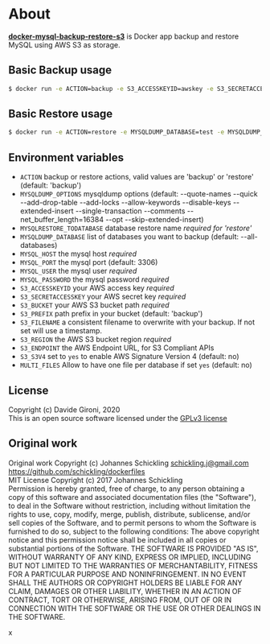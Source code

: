 About
===

**[docker-mysql-backup-restore-s3](https://github.com/davidegironi/docker-mysql-backup-restore-s3)** is Docker app backup and restore MySQL using AWS S3 as storage.

## Basic Backup usage

```sh
$ docker run -e ACTION=backup -e S3_ACCESSKEYID=awskey -e S3_SECRETACCESSKEY=awssecret -e S3_BUCKET=s3bucket -e S3_PREFIX=backup -e S3_REGION=awsregion -e MYSQL_USER=user -e MYSQL_PASSWORD=password -e MYSQL_HOST=localhost -e S3_FILENAME=latestbackup -e MULTI_FILES=yes davidegironi/docker-mysql-backup-restore-s3
```
## Basic Restore usage

```sh
$ docker run -e ACTION=restore -e MYSQLDUMP_DATABASE=test -e MYSQLDUMP_TODATABASE=newtest -e S3_ACCESSKEYID=awskey -e S3_SECRETACCESSKEY=awssecret -e S3_BUCKET=s3bucket -e S3_REGION=awsregion -e S3_PREFIX=backup -e MYSQL_USER=user -e MYSQL_PASSWORD=password -e MYSQL_HOST=localhost -e S3_FILENAME=latestbackup -e MULTI_FILES=yes -davidegironi/docker-mysql-backup-restore-s3
```

## Environment variables

- `ACTION` backup or restore actions, valid values are 'backup' or 'restore' (default: 'backup')
- `MYSQLDUMP_OPTIONS` mysqldump options (default: --quote-names --quick --add-drop-table --add-locks --allow-keywords --disable-keys --extended-insert --single-transaction --comments --net_buffer_length=16384 --opt --skip-extended-insert)
- `MYSQLRESTORE_TODATABASE` database restore name *required for 'restore'*
- `MYSQLDUMP_DATABASE` list of databases you want to backup (default: --all-databases)
- `MYSQL_HOST` the mysql host *required*
- `MYSQL_PORT` the mysql port (default: 3306)
- `MYSQL_USER` the mysql user *required*
- `MYSQL_PASSWORD` the mysql password *required*
- `S3_ACCESSKEYID` your AWS access key *required*
- `S3_SECRETACCESSKEY` your AWS secret key *required*
- `S3_BUCKET` your AWS S3 bucket path *required*
- `S3_PREFIX` path prefix in your bucket (default: 'backup')
- `S3_FILENAME` a consistent filename to overwrite with your backup. If not set will use a timestamp.
- `S3_REGION` the AWS S3 bucket region *required*
- `S3_ENDPOINT` the AWS Endpoint URL, for S3 Compliant APIs
- `S3_S3V4` set to `yes` to enable AWS Signature Version 4 (default: no)
- `MULTI_FILES` Allow to have one file per database if set `yes` (default: no)

## License

Copyright (c) Davide Gironi, 2020  
This is an open source software licensed under the [GPLv3 license](http://opensource.org/licenses/GPL-3.0)

## Original work

Original work Copyright (c) Johannes Schickling <schickling.j@gmail.com> https://github.com/schickling/dockerfiles  
MIT License Copyright (c) 2017 Johannes Schickling  
Permission is hereby granted, free of charge, to any person obtaining a copy of this software and associated documentation files (the "Software"), to deal in the Software without restriction, including without limitation the rights to use, copy, modify, merge, publish, distribute, sublicense, and/or sell copies of the Software, and to permit persons to whom the Software is furnished to do so, subject to the following conditions: The above copyright notice and this permission notice shall be included in all copies or substantial portions of the Software. THE SOFTWARE IS PROVIDED "AS IS", WITHOUT WARRANTY OF ANY KIND, EXPRESS OR IMPLIED, INCLUDING BUT NOT LIMITED TO THE WARRANTIES OF MERCHANTABILITY, FITNESS FOR A PARTICULAR PURPOSE AND NONINFRINGEMENT. IN NO EVENT SHALL THE AUTHORS OR COPYRIGHT HOLDERS BE LIABLE FOR ANY CLAIM, DAMAGES OR OTHER LIABILITY, WHETHER IN AN ACTION OF CONTRACT, TORT OR OTHERWISE, ARISING FROM, OUT OF OR IN CONNECTION WITH THE SOFTWARE OR THE USE OR OTHER DEALINGS IN THE SOFTWARE.

x